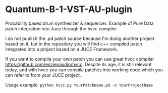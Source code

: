 # Quantum-B-1-VST-AU-plugin
Probability based drum synthesizer &amp; sequencer. Example of Pure Data patch integration into Juce through the hvcc compiler.

I do not publish the .pd patch source because I'm doing another project based on it, but in the repository you will find c++ compiled patch integrated into a project based on a JUCE Framework.

If you want to compile your own patch you can use great hvcc compiler https://github.com/enzienaudio/hvcc. Despite its age, it is still relevant today, and with hvcc you can compile patches into working code which you can refer to from your JUCE project.

Usage example:
`python hvcc.py YourPatchName.pd -n YourProjectName`
